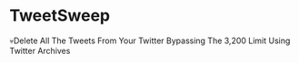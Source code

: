 # TweetSweep
💀Delete All The Tweets From Your Twitter Bypassing The 3,200 Limit Using Twitter Archives
